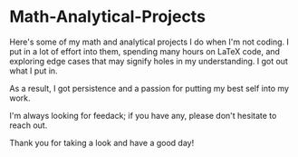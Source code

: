 # Math-Analytical-Projects
Here's some of my math and analytical projects I do when I'm not coding. I put in a lot of effort into them, spending many hours on LaTeX code, and exploring edge cases that may signify holes in my understanding. I got out what I put in. 

As a result, I got persistence and a passion for putting my best self into my work. 

I'm always looking for feedack; if you have any, please don't hesitate to reach out.

Thank you for taking a look and have a good day! 
